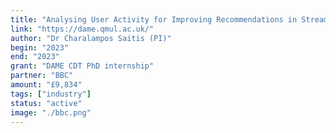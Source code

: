 ```yaml
---
title: "Analysing User Activity for Improving Recommendations in Streaming Platforms"
link: "https://dame.qmul.ac.uk/"
author: "Dr Charalampos Saitis (PI)"
begin: "2023"
end: "2023"
grant: "DAME CDT PhD internship"
partner: "BBC"
amount: "£9,834"
tags: ["industry"]
status: "active"
image: "./bbc.png"
---
```


